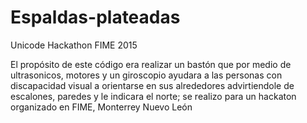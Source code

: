 # Espaldas-plateadas
Unicode Hackathon FIME 2015

El propósito de este código era realizar un bastón que por medio de ultrasonicos, motores y un giroscopio ayudara a las personas con discapacidad visual a orientarse en sus alrededores advirtiendole de escalones, paredes y le indicara el norte; se realizo para un hackaton organizado en FIME, Monterrey Nuevo León

